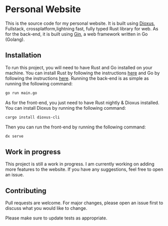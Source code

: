 # Personal Website

This is the source code for my personal website. It is built using [Dioxus](https://dioxuslabs.com/), Fullstack, crossplatform,lightning fast, fully typed Rust library for web.
As for the back-end, it is built using [Gin](https://gin-gonic.com/), a web framework written in Go (Golang).

## Installation

To run this project, you will need to have Rust and Go installed on your machine. You can install Rust by following the instructions [here](https://www.rust-lang.org/tools/install) and Go by following the instructions [here](https://golang.org/doc/install).
Running the back-end is as simple as running the following command:

```bash
go run main.go
```

As for the front-end, you just need to have Rust nightly & Dioxus installed. You can install Dioxus by running the following command:

```bash
cargo install dioxus-cli
```

Then you can run the front-end by running the following command:

```bash
dx serve
```

## Work in progress

This project is still a work in progress. I am currently working on adding more features to the website. If you have any suggestions, feel free to open an issue.

## Contributing

Pull requests are welcome. For major changes, please open an issue first to discuss what you would like to change.

Please make sure to update tests as appropriate.
